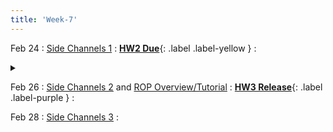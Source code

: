 ```yaml
---
title: 'Week-7'
---
```



Feb 24
: [Side Channels 1](https://purdue.brightspace.com/d2l/le/content/832199/viewContent/14676366/View)
  :  [**HW2 Due**](https://purdue.brightspace.com/d2l/le/content/832199/viewContent/14161251/View){: .label .label-yellow }
  : <details title="recommended readings" class="my"><summary><i class="icon fas fa-book-reader "></i></summary><span class="fs-2" markdown=1>Read:[Spectre Attacks: Exploiting Speculative Execution](https://spectreattack.com/spectre.pdf) by Paul Kocher et al.</span></details>

Feb 26
: [Side Channels 2](https://purdue.brightspace.com/d2l/le/content/832199/viewContent/14676372/View) and [ROP Overview/Tutorial](https://purdue.brightspace.com/d2l/le/content/832199/viewContent/14701864/View)
  : [**HW3 Release**](https://purdue.brightspace.com/d2l/le/content/832199/viewContent/14256149/View){: .label .label-purple }
  : [](#)
  

Feb 28
: [Side Channels 3](https://purdue.brightspace.com/d2l/le/content/832199/viewContent/14701042/View)
  : [](#)
  
